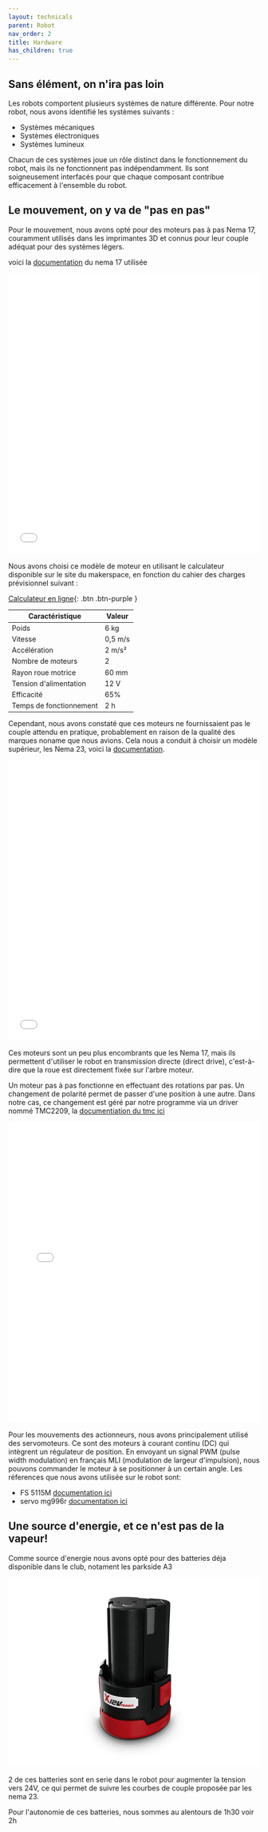 ```yaml
---
layout: technicals
parent: Robot
nav_order: 2
title: Hardware
has_children: true
---
```

## Sans élément, on n'ira pas loin

Les robots comportent plusieurs systèmes de nature différente. Pour notre robot, nous avons identifié les systèmes suivants :

- Systèmes mécaniques
- Systèmes électroniques
- Systèmes lumineux

Chacun de ces systèmes joue un rôle distinct dans le fonctionnement du robot, mais ils ne fonctionnent pas indépendamment. Ils sont soigneusement interfacés pour que chaque composant contribue efficacement à l'ensemble du robot.

## Le mouvement, on y va de "pas en pas"

Pour le mouvement, nous avons opté pour des moteurs pas à pas Nema 17, couramment utilisés dans les imprimantes 3D et connus pour leur couple adéquat pour des systèmes légers.

<model-viewer disable-zoom src="./Hardware_files/Nema17.glb" ar ar-modes="webxr scene-viewer quick-look" camera-controls tone-mapping="commerce" poster="./Hardware_files/poster.webp" shadow-intensity="1"> </model-viewer>

voici la [documentation](https://www.omc-stepperonline.com/fr/nema-17-bipolaire-45ncm-64oz-in-2a-42x42x40mm-4-fils-avec-1m-de-cable-et-connecteur-17hs16-2004s1) du nema 17 utilisée

<embed src="./Hardware_files/17HS16-2004S1.pdf" type="application/pdf" width="100%" height="560px" />

Nous avons choisi ce modèle de moteur en utilisant le calculateur disponible sur le site du makerspace, en fonction du cahier des charges prévisionnel suivant :

[Calculateur en ligne](https://makerspace-amiens.fr/pages/calculateur-moteur-robot/){: .btn .btn-purple }

| Caractéristique         | Valeur |
|-------------------------|--------|
| Poids                   | 6 kg   |
| Vitesse                 | 0,5 m/s|
| Accélération            | 2 m/s² |
| Nombre de moteurs       | 2      |
| Rayon roue motrice      | 60 mm  |
| Tension d'alimentation  | 12 V   |
| Efficacité              | 65%    |
| Temps de fonctionnement | 2 h    |

Cependant, nous avons constaté que ces moteurs ne fournissaient pas le couple attendu en pratique, probablement en raison de la qualité des marques noname que nous avions. Cela nous a conduit à choisir un modèle supérieur, les Nema 23, voici la [documentation](https://www.omc-stepperonline.com/fr/nema-23-bipolaire-1-8deg-0-9-nm-127-5oz-in-2a-3-6v-57x57x52mm-4-fils-23hs20-2004s).


<embed src="./Hardware_files/23HS20-2004S.pdf" type="application/pdf" width="100%" height="560px" />

Ces moteurs sont un peu plus encombrants que les Nema 17, mais ils permettent d'utiliser le robot en transmission directe (direct drive), c'est-à-dire que la roue est directement fixée sur l'arbre moteur.

<model-viewer src="./Hardware_files/NEMA23.gltf" ar ar-modes="webxr scene-viewer quick-look" camera-controls tone-mapping="commerce" poster="./Hardware_files/Nemaposter.webp" shadow-intensity="1" disable-zoom>
    <div class="progress-bar hide" slot="progress-bar">
        <div class="update-bar"></div>
    </div>
</model-viewer>


Un moteur pas à pas fonctionne en effectuant des rotations par pas. Un changement de polarité permet de passer d'une position à une autre. Dans notre cas, ce changement est géré par notre programme via un driver nommé TMC2209, la [documentiation du tmc ici](https://www.analog.com/en/products/TMC2209.html)

<embed src="./Hardware_files/TMC2209_datasheet_rev1.08.pdf" type="application/pdf" width="100%" height="600px" />

Pour les mouvements des actionneurs, nous avons principalement utilisé des servomoteurs. Ce sont des moteurs à courant continu (DC) qui intègrent un régulateur de position. En envoyant un signal PWM (pulse width modulation) en français MLI (modulation de largeur d'impulsion), nous pouvons commander le moteur à se positionner à un certain angle.
Les réferences que nous avons utilisée sur le robot sont:
- FS 5115M [documentation ici](https://www.gotronic.fr/pj2-fs5115m-2553.pdf)
- servo mg996r [documentation ici](./Hardware_files/mg996r.pdf)

<model-viewer src="./Hardware_files/MG996RServo.glb" ar ar-modes="webxr scene-viewer quick-look" camera-controls tone-mapping="commerce" poster="./Hardware_files/posterServo.webp" shadow-intensity="1">
    <div class="progress-bar hide" slot="progress-bar">
        <div class="update-bar"></div>
    </div>
</model-viewer>

## Une source d'energie, et ce n'est pas de la vapeur!

Comme source d'energie nous avons opté pour des batteries déja disponible dans le club, notament les parkside A3

![Batterie parkside](./Hardware_files/ParksideA3.webp)

2 de ces batteries sont en serie dans le robot pour augmenter la tension vers 24V, ce qui permet de suivre les courbes de couple proposée par les nema 23.

Pour l'autonomie de ces batteries, nous sommes au alentours de 1h30 voir 2h 